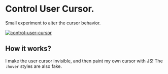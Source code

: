 # Control User Cursor.
Small experiment to alter the cursor behavior.

[![control-user-cursor](docs_assets/screenshot.png)](http://javier.xyz/control-user-cursor/)

## How it works?
I make the user cursor invisible, and then paint my own cursor with JS! The `:hover` styles are also fake.

